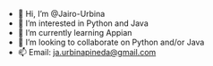 - 👋 Hi, I’m @Jairo-Urbina
- 👀 I’m interested in Python and Java
- 🌱 I’m currently learning Appian 
- 💞️ I’m looking to collaborate on Python and/or Java 
- 📫 Email: ja.urbinapineda@gmail.com
